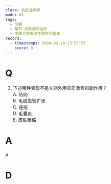 ```yaml
---
class: 皮肤性病学
mode: A1
tags:
  - 习题
  - 章节-皮肤病的治疗
  - 中南大学皮肤性病学习题集
record:
  - timestamps: 2024-09-10-13:57:57
    score: 0
---
```


# Q
3. 下述哪种表现不是长期外用皮质激素的副作用？  
A. 结痂  
B. 毛细血管扩张  
C. 痤疮  
D. 毛囊炎  
E. 皮肤萎缩  
# A
A
# D
